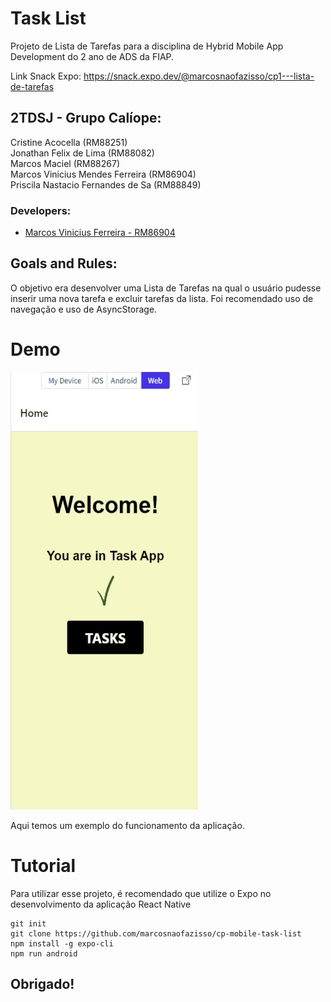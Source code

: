# Task List

Projeto de Lista de Tarefas para a disciplina de Hybrid Mobile App Development do 2 ano de ADS da FIAP.

Link Snack Expo: https://snack.expo.dev/@marcosnaofazisso/cp1---lista-de-tarefas

## 2TDSJ - Grupo Calíope:
Cristine Acocella (RM88251)
<br/>
Jonathan Felix de Lima (RM88082)
<br/>
Marcos Maciel (RM88267)
<br/>
Marcos Vinicius Mendes Ferreira (RM86904)
<br/>
Priscila Nastacio Fernandes de Sa (RM88849)


### Developers: 
* [Marcos Vinicius Ferreira - RM86904](https://github.com/marcosnaofazisso) 

## Goals and Rules:
O objetivo era desenvolver uma Lista de Tarefas na qual o usuário pudesse inserir uma nova tarefa e excluir tarefas da lista. Foi recomendado uso de navegação e uso de AsyncStorage. 

# Demo
<img src="./demo/demo.gif" height="700" width="300">

Aqui temos um exemplo do funcionamento da aplicação. 

# Tutorial
Para utilizar esse projeto, é recomendado que utilize o Expo no desenvolvimento da aplicação React Native

    git init 
    git clone https://github.com/marcosnaofazisso/cp-mobile-task-list  
    npm install -g expo-cli
    npm run android


## Obrigado!

